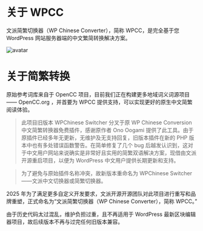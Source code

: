 # 关于 WPCC

文派简繁切换器（WP Chinese Converter），简称 WPCC，是完全基于您 WordPress 网站服务器端的中文繁简转换解决方案。

![avatar](https://img.feibisi.com/2021/03/wpchinese-switcher-banner-1544x500-1.png)

# 关于简繁转换

原始参考词库来自于 OpenCC 项目，目前我们正在构建更多地域词义词源项目—— OpenCC.org ，并首要为 WPCC 提供支持，可以实现更好的原生中文简繁阅读体验。


>此项目旧版本 WPChinese Switcher 分叉于原 WP Chinese Conversion 中文简繁转换器免费插件，感谢原作者 Ono Oogami 提供了此工具。由于原插件已经多年无更新，无维护及无支持回复，旧版本插件在新的 PHP 版本中也有多处错误函数警告。在简单修复了几个 bug 后越发认识到，这对于中文用户网站来说确实是非常好且实用的简繁双语解决方案，现借由文派开源重启项目，以便为 WordPress 中文用户提供长期更新和支持。

>为了避免与原始插件名称冲突，故新版本重命名为 WPChinese Switcher ——文派中文切换器或简繁切换器。

2025 年为了满足更多自定义开发要求，文派开源开源团队对此项目进行重写和品牌重塑，正式命名为“文派简繁切换器（WP Chinese Converter），简称 WPCC。” 

由于历史代码太过混乱，维护负担过重，且不再适用于 WordPress 最新区块编辑器项目，故后续版本不再与过完任何旧版本兼容。
